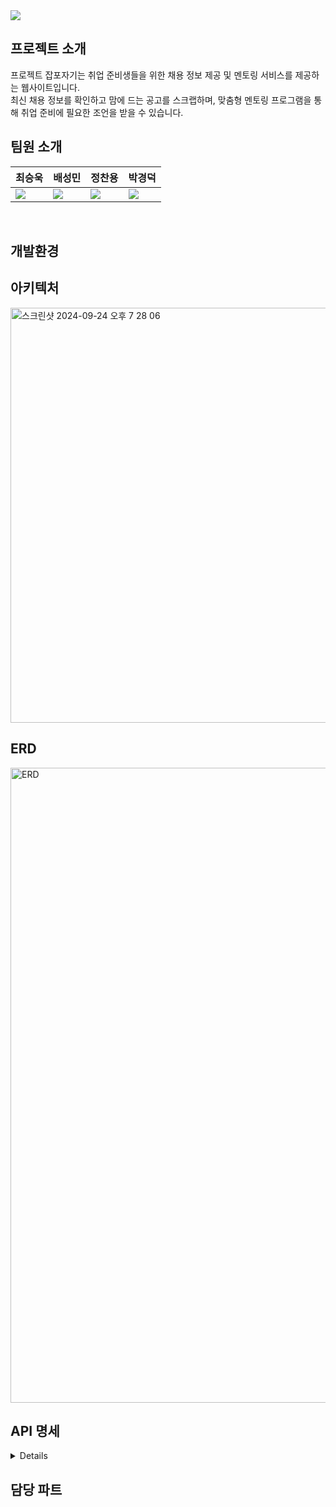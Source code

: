 <img src="https://capsule-render.vercel.app/api?type=waving&color=auto&height=200&section=header&text=J4JG&fontSize=80&fontColor=ffffff" align="center"/>

## 프로젝트 소개
프로젝트 잡포자기는 취업 준비생들을 위한 채용 정보 제공 및 멘토링 서비스를 제공하는 웹사이트입니다.  
최신 채용 정보를 확인하고 맘에 드는 공고를 스크랩하며, 맞춤형 멘토링 프로그램을 통해 취업 준비에 필요한 조언을 받을 수 있습니다.

## 팀원 소개
| 최승욱 | 배성민 | 정찬용 | 박경덕 |
|--------|--------|--------|--------|
|[<img src="https://img.shields.io/badge/Github-Link-ffffff?logo=Github">](https://github.com/miniato2) | [<img src="https://img.shields.io/badge/Github-Link-ffffff?logo=Github">](https://github.com/mini-xi) | [<img src="https://img.shields.io/badge/Github-Link-ffffff?logo=Github">](https://github.com/jcy168942) | [<img src="https://img.shields.io/badge/Github-Link-ffffff?logo=Github">](https://github.com/virtue14) | 
<br>  

## 개발환경

## 아키텍처
<img width="664" alt="스크린샷 2024-09-24 오후 7 28 06" src="https://github.com/user-attachments/assets/9198045a-1304-4855-81b8-284473c81f13">

## ERD
<img width="1016" alt="ERD" src="https://github.com/user-attachments/assets/b6bdfea6-4b52-4c92-b62f-bae387532a33">

## API 명세
<details>
  <img src="https://github.com/user-attachments/assets/7e0c1db6-c9f4-4b48-8364-43806b6f0fca" width="24%" align="top">
  <img src="https://github.com/user-attachments/assets/64051a7e-8b36-4897-b009-c5cb480a9ce4" width="24%" align="top">
  <img src="https://github.com/user-attachments/assets/8db47e89-26c6-4e16-8bff-b42868b02895" width="24%" align="top">
  <img src="https://github.com/user-attachments/assets/b9c295a5-55fb-4eff-a34f-00114c7d9f85" width="24%" align="top">
  
</details>

## 담당 파트
